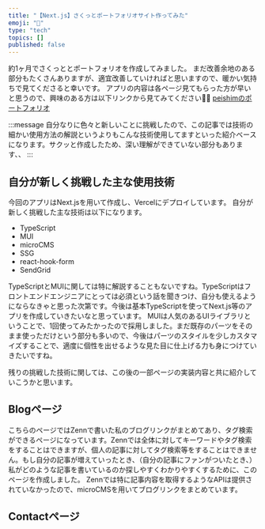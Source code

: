 ```yaml
---
title: "【Next.js】さくっとポートフォリオサイト作ってみた"
emoji: "🔖"
type: "tech"
topics: []
published: false
---
```


約1ヶ月でさくっととポートフォリオを作成してみました。
まだ改善余地のある部分もたくさんありますが、適宜改善していければと思いますので、暖かい気持ちで見てくださると幸いです。
アプリの内容は各ページ見てもらった方が早いと思うので、興味のある方は以下リンクから見てみてください🙇‍♂️
[peishimのポートフォリオ](https://pei-portfolio.vercel.app/)

:::message
自分なりに色々と新しいことに挑戦したので、この記事では技術の細かい使用方法の解説というよりもこんな技術使用してますといった紹介ベースになります。サクッと作成したため、深い理解ができていない部分もあります、、
:::

## 自分が新しく挑戦した主な使用技術
今回のアプリはNext.jsを用いて作成し、Vercelにデプロイしています。
自分が新しく挑戦した主な技術は以下になります。
- TypeScript
- MUI
- microCMS
- SSG
- react-hook-form
- SendGrid

TypeScriptとMUIに関しては特に解説することもないですね。TypeScriptはフロントエンドエンジニアにとっては必須という話を聞きつけ、自分も使えるようにならなきゃと思った次第です。今後は基本TypeScriptを使ってNext.js等のアプリを作成していきたいなと思っています。
MUIは人気のあるUIライブラリということで、1回使ってみたかったので採用しました。まだ既存のパーツをそのまま使っただけという部分も多いので、今後はパーツのスタイルを少しカスタマイズすることで、適度に個性を出せるような見た目に仕上げる力も身につけていきたいですね。

残りの挑戦した技術に関しては、この後の一部ページの実装内容と共に紹介していこうかと思います。

## Blogページ
こちらのページではZennで書いた私のブログリンクがまとめてあり、タグ検索ができるページになっています。Zennでは全体に対してキーワードやタグ検索をすることはできますが、個人の記事に対してタグ検索等をすることはできません。もし自分の記事が増えていったとき、（自分の記事にファンがついたとき、）私がどのような記事を書いているのか探しやすくわかりやすくするために、このページを作成しました。
Zennでは特に記事内容を取得するようなAPIは提供されていなかったので、microCMSを用いてブログリンクをまとめています。

## Contactページ
